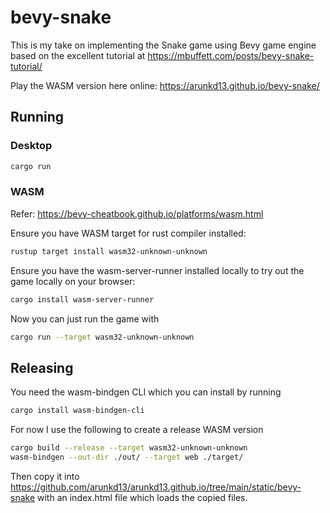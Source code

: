 # bevy-snake

This is my take on implementing the Snake game using Bevy game engine based on the excellent tutorial at <https://mbuffett.com/posts/bevy-snake-tutorial/>

Play the WASM version here online: <https://arunkd13.github.io/bevy-snake/>

## Running

### Desktop

```bash
cargo run
```

### WASM

Refer: <https://bevy-cheatbook.github.io/platforms/wasm.html>

Ensure you have WASM  target for rust compiler installed:

```bash
rustup target install wasm32-unknown-unknown
```

Ensure you have the wasm-server-runner installed locally to try out the game locally on your browser:

```bash
cargo install wasm-server-runner
```

Now you can just run the game with

```bash
cargo run --target wasm32-unknown-unknown
```

## Releasing

You need the wasm-bindgen CLI which you can install by running

```bash
cargo install wasm-bindgen-cli
```

For now I use the following to create a release WASM version

```bash
cargo build --release --target wasm32-unknown-unknown
wasm-bindgen --out-dir ./out/ --target web ./target/
```

Then copy it into <https://github.com/arunkd13/arunkd13.github.io/tree/main/static/bevy-snake> with an index.html file which loads the copied files.
